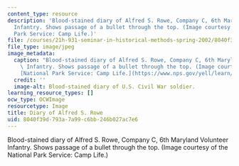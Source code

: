 ```yaml
---
content_type: resource
description: 'Blood-stained diary of Alfred S. Rowe, Company C, 6th Maryland Volunteer
  Infantry. Shows passage of a bullet through the top. (Image courtesy of the National
  Park Service: Camp Life.)'
file: /courses/21h-931-seminar-in-historical-methods-spring-2002/8040f39d793a7a99c6bb246b027ac7e6_21h-931s02.jpg
file_type: image/jpeg
image_metadata:
  caption: "Blood-stained diary of Alfred S. Rowe, Company C, 6th Maryland Volunteer\
    \ Infantry. Shows passage of a bullet through the top. (Image courtesy of the\_\
    [National Park Service: Camp Life.](https://www.nps.gov/yell/learn/photosmultimedia/photogallery.htm))"
  credit: ''
  image-alt: Blood-stained diary of U.S. Civil War soldier.
learning_resource_types: []
ocw_type: OCWImage
resourcetype: Image
title: Diary of Alfred S. Rowe
uid: 8040f39d-793a-7a99-c6bb-246b027ac7e6
---
```

Blood-stained diary of Alfred S. Rowe, Company C, 6th Maryland Volunteer Infantry. Shows passage of a bullet through the top. (Image courtesy of the National Park Service: Camp Life.)

